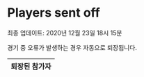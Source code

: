 # Players sent off
최종 업데이트: 2020년 12월 23일 18시 15분


경기 중 오류가 발생하는 경우 자동으로 퇴장됩니다.


| 퇴장된 참가자 |
|:---:|